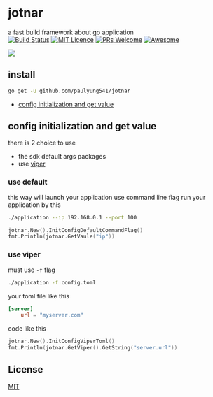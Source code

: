 # jotnar
a fast build framework about go application<br>
[![Build Status](https://travis-ci.org/jmoiron/sqlx.svg?branch=master)](https://travis-ci.org/jmoiron/sqlx)
[![MIT Licence](https://badges.frapsoft.com/os/mit/mit.png?v=103)](https://opensource.org/licenses/mit-license.php)
[![PRs Welcome](https://img.shields.io/badge/PRs-welcome-brightgreen.svg?style=flat-square)](http://makeapullrequest.com)
[![Awesome](https://cdn.rawgit.com/sindresorhus/awesome/d7305f38d29fed78fa85652e3a63e154dd8e8829/media/badge.svg)](https://github.com/sindresorhus/awesome)

![](https://github.com/paulyung541/jotnar/blob/master/gopher_head.png)

## install
```sh
go get -u github.com/paulyung541/jotnar
```

* [config initialization and get value]()

## config initialization and get value
there is 2 choice to use<br>
* the sdk default args packages
* use [viper](https://github.com/spf13/viper)

### use default
this way will launch your application use command line flag
run your application by this
```sh
./application --ip 192.168.0.1 --port 100
```

```go
jotnar.New().InitConfigDefaultCommandFlag()
fmt.Println(jotnar.GetVaule("ip"))
```

### use viper
must use `-f` flag
```sh
./application -f config.toml
```

your toml file like this
```toml
[server]
    url = "myserver.com"
```

code like this
```go
jotnar.New().InitConfigViperToml()
fmt.Println(jotnar.GetViper().GetString("server.url"))
```

## License
[MIT](https://github.com/paulyung541/jotnar/blob/master/LICENSE)